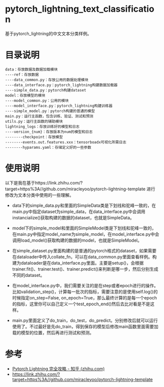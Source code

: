 # pytorch_lightning_text_classification
基于pytorch_lightning的中文文本分类样例。

# 目录说明

```
data：存放数据及数据加载模块
----ref：存放数据
----data_common.py：存放公用的数据处理模块
----data_interface.py：pytorch_lightning构建数据加载器
----simple_data.py：pytorch构建dataset
model：存放模型的模块
----model_common.py：公用的模块
----model_interface.py：pytorch_lightning构建训练器
----simple_model.py：pytorch构建的普通的模型
main.py：运行主函数，包含训练、验证、测试和预测
utils.py：运行主函数的辅助模块
lightning_logs：存放训练好的模型和日志
----version_{num}：存放版本为num的模型和日志
--------checkpoint：存放模型
--------events.out.features.xxx：tensorboadx可视化所需日志
--------hyparams.yaml：存储定义好的一些参数
```

# 使用说明

以下是我在基于https://link.zhihu.com/?target=https%3A//github.com/miracleyoo/pytorch-lightning-template 进行修改为文本分类中使用的一些理解。

- data下的simple_data.py和里面的SimpleData类是下划线和驼峰一致的，在main.py中指定dataset为simple_data，在data_interface.py中会调用instancialize()获取构建的数据的dataset，也就是SimpleData。
- model下的simple_model和里面的SimpleModel类是下划线和驼峰一致的，在main.py中指定model_name为simple_model，在model_interface.py中会调用load_model()获取构建的数据的model，也就是SimpleModel。
- 在simple_dataset.py里面构建的是普通的pytorch格式的dataset，如果需要在dataloader中传入collate_fn，可以在data_common.py里面查看样例。构建为dataloader是在data_interface.py里面。主要是setup()，会根据trainer.fit()、trainer.test()、trainer.predict()来判断是哪一步，然后分别生成不同的dataset。
- 在model_interface.py中，我们需要关注的是在step或者epoch进行的操作。比如validation_step()，计算每一批次的指标，需要注意的是使用self.log()的时候指定on_step=False, on_epoch=True，那么最终计算的是每一个epoch的指标，这里你可以自己定义一个test_epoch_end()然后去比对看是不是这样。

- main.py里面定义了do_train，do_test，do_predict。分别修改后就可以运行使用了。不过最好是先do_train，得到保存的模型后修改main函数里面需要加载的模型的位置，然后再进行测试和预测。

# 参考

- [Pytorch Lightning 完全攻略 - 知乎 (zhihu.com)](https://zhuanlan.zhihu.com/p/353985363)
- https://link.zhihu.com/?target=https%3A//github.com/miracleyoo/pytorch-lightning-template

